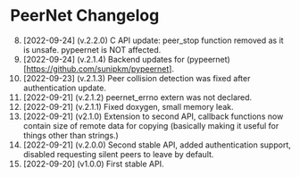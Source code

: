 # PeerNet Changelog
8. [2022-09-24] (v.2.2.0) C API update: peer_stop function removed as it is unsafe. pypeernet is NOT affected.
7. [2022-09-24] (v.2.1.4) Backend updates for (pypeernet)[https://github.com/sunipkm/pypeernet].
6. [2022-09-23] (v.2.1.3) Peer collision detection was fixed after authentication update.
5. [2022-09-21] (v.2.1.2) peernet_errno extern was not declared.
4. [2022-09-21] (v.2.1.1) Fixed doxygen, small memory leak.
3. [2022-09-21] (v2.1.0) Extension to second API, callback functions now contain size of remote data for copying (basically making it useful for things other than strings.)
2. [2022-09-21] (v.2.0.0) Second stable API, added authentication support, disabled requesting silent peers to leave by default.
1. [2022-09-20] (v1.0.0) First stable API. 